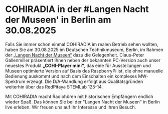 # COHIRADIA in der #Langen Nacht der Museen' in Berlin am 30.08.2025

Falls Sie immer schon einmal COHIRADIA im realen Betrieb sehen wollten, haben Sie am 30.08.2025 im Deutschen Technikmuseum, Berlin, im Rahmen der 
[„Langen Nacht der Museen“](https://langenachtdermuseen.berlin/event/radio-senden-radio-empfangen-4f074f88/?utm_source=nl&utm_medium=om&utm_campaign=lndm25&utm_content=nl5)
dazu die Gelegenheit. Claus-Peter Gallenmiller präsentiert Ihnen neben der bekannten PC-Version auch unser neuestes Produkt **„COHI-Player mini“**, das eine für Ausstellungen 
und Museen optimierte Version auf Basis des RaspberryPi ist, die ohne manuelle Bedienung auskommt und nach dem Einschalten ein komplexes MW-Spektrum erzeugt. 
Die D/A-Wandlung erfolgt aus Qualitätsgründen weiterhin über das RedPitaya STEMLab 125-14.

Mit COHIRADIA macht Radiohören mit historischen Empfängern endlich wieder Spaß. Das können Sie bei der "Langen Nacht der Museen" in Berlin live erleben.
Wir freuen uns auf Ihr Interesse und Ihren Besuch.
